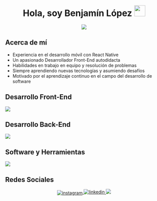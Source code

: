 <!-- Presentación -->
<h1 align="center">
	<b>Hola, soy Benjamín López</b>
	<img src="https://media.giphy.com/media/hvRJCLFzcasrR4ia7z/giphy.gif" width="35">
</h1>

<!-- Texto en movimiento de Front-End -->
<p align="center">
	<img src="https://readme-typing-svg.herokuapp.com?font=Time+New+Roman&color=cyan&size=25&center=true&vCenter=true&width=600&height=100&lines=Desarrollador+Front-End+Developer;Estudiante+De+Analista+Programador;">
</p>

<!-- Sobre mí -->
## **Acerca de mí**

- Experiencia en el desarrollo móvil con React Native
- Un apasionado Desarrollador Front-End autodidacta
- Habilidades en trabajo en equipo y resolución de problemas
- Siempre aprendiendo nuevas tecnologías y asumiendo desafíos
- Motivado por el aprendizaje continuo en el campo del desarrollo de software

<!-- Front-End Tecnologías -->
## **Desarrollo Front-End**
<p align="left">
  <a href="https://skillicons.dev">
    <img src="https://skillicons.dev/icons?i=react,ts,html,js,vite,css,tailwind,bootstrap&perline=12" />
  </a>
</p>

<!-- BackEnd Tecnologías -->
## **Desarrollo Back-End**
<p align="left">
  <a href="https://skillicons.dev">
    <img src="https://skillicons.dev/icons?i=nodejs,mysql,express&perline=12" />
  </a>
</p>

<!-- Software y Herramientas -->
## **Software y Herramientas** 
<p align="left">
  <a href="https://skillicons.dev">
    <img src="https://skillicons.dev/icons?i=git,github,vscode,postman,npm&perline=12" />
  </a>
</p>

## **Redes Sociales**
<div align="center">
	<a href="https://www.instagram.com/nach0_bmx_/" target="blank">
		<img align="center" src="https://skillicons.dev/icons?i=instagram&perline=12" alt="instagram" />
	</a>
	<a href="https://www.linkedin.com/in/benjam%C3%ADn-l%C3%B3pez-dur%C3%A1n-bb94192b0/" target="blank">
		<img align="center" src="https://img.shields.io/badge/linkedin:  Benjamín López-%2300acee.svg?color=405DE6&style=for-the-badge&logo=linkedin&logoColor=white" alt=linkedin style="margin-bottom: 5px;" />
	</a>
	<a href="https://www.linkedin.com/in/benjam%C3%ADn-l%C3%B3pez-dur%C3%A1n-bb94192b0/">
		<img src="https://skillicons.dev/icons?i=gmail&perline=12" />
	</a>
	
</div>
	





